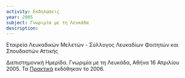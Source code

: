 ```yaml
---
activity: Εκδηλώσεις
year: 2005 
subject: Γνωριμία με τη Λευκάδα
description: 
---
```


Εταιρεία Λευκαδικών Μελετών - Σύλλογος Λευκαδίων Φοιτητών και Σπουδαστών Αττικής

Διεπιστημονική Ημερίδα. Γνωριμία με τη Λευκάδα, Αθήνα 16 Απριλίου 2005. Τα [Πρακτικά](/publications/epetiaka-afierwmata/gnwrimia_me_thn_lefkada.html) εκδόθηκαν το 2006.
